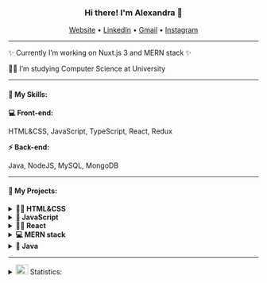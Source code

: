 <h3 align="center"> Hi there! I'm Alexandra 👋 </h3> 
<p align="center">
    <a href="https://aledevsolutions.com" target="_blank">Website</a> •
    <a href="https://www.linkedin.com/in/alexandra-kon/" target="_blank">LinkedIn</a> •
    <a href="aledevsolutions@gmail.com" target="_blank">Gmail</a> •
    <a href="https://www.instagram.com/aledev.solutions" target="_blank">Instagram</a>
</p>
<hr>
    <p>✨ Currently I’m working on Nuxt.js 3 and MERN stack ✨</p>
   <p>🧑‍🎓 I’m studying Computer Science at University</p>
  
<hr>
<h4> 🔑 My Skills:</h4>
<b>💻 Front-end:</b>
    <p>HTML&CSS, JavaScript, TypeScript, React, Redux </p>
<b>⚡ Back-end:</b>
    <p>Java, NodeJS, MySQL, MongoDB </p>
<hr>
<h4> 🔭 My Projects: </h4>
<details><summary><b>👨‍🚀 HTML&CSS</b></summary>
    <ul>
        <li><a href="https://github.com/AlexandraKon/JugglerCSS">Juggler (CSS animation)</a></li>
        <li><a href="https://github.com/AlexandraKon/WebPage-BITE">WebPage from Figma</a></li>
    </ul>
</details>
<details><summary><b>👾 JavaScript </b></summary>
  <ul>
    <li><a href="https://github.com/AlexandraKon/Timer-Project">Timer</a></li>
    <li><a href="https://github.com/AlexandraKon/NEW-ToDo-List">ToDo List</a></li>
    <li><a href="https://github.com/AlexandraKon/Calculator-BMI">Calculator-BMI</a></li>
    <li><a href="https://github.com/AlexandraKon/Trello">Trello</a></li>
  </ul>
</details>
<details><summary><b>👨‍💻 React</b></summary>
    <ul>
        <li><a href="https://github.com/AlexandraKon/Netflix-Clone.git">Netflix</a></li>
    </ul>
</details>
<details><summary><b>💻 MERN stack </b></summary>
    <ul>
        <li><a href="https://github.com/AlexandraKon/TimeRide.git">TimeRide</a></li>
    </ul>
</details>

<details><summary><b>👨 Java</b></summary>
    <ul>
        <li><a href="">Game (in progress)</a></li>
    </ul>
</details>
<hr>
<details>
  <summary><img src="https://media.giphy.com/media/WUlplcMpOCEmTGBtBW/giphy.gif" width="25" height="20"> Statistics:</summary>
   <img align="left" alt="codeSTACKr's GitHub Stats" src="https://github-readme-stats.vercel.app/api/top-langs/?username=AlexandraKon&layout=compact" />
   <br />
</details>
